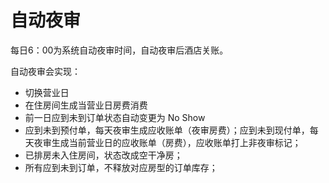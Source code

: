 # 自动夜审

每日6：00为系统自动夜审时间，自动夜审后酒店关账。

自动夜审会实现：

* 切换营业日
* 在住房间生成当营业日房费消费
* 前一日应到未到订单状态自动变更为 No Show
* 应到未到预付单，每天夜审生成应收账单（夜审房费）；应到未到现付单，每天夜审生成当前营业日的应收账单（房费），应收账单打上非夜审标记；
* 已排房未入住房间，状态改成空干净房；
* 所有应到未到订单，不释放对应房型的订单库存；



